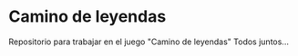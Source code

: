 <h1>Camino de leyendas</h1>
<p>Repositorio para trabajar en el juego "Camino de leyendas" Todos juntos...</p>